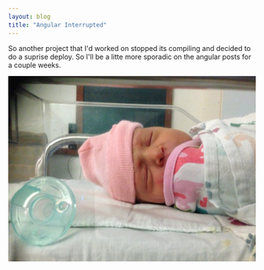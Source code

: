 ```yaml
---
layout: blog
title: "Angular Interrupted" 
---
```


So another project that I'd worked on stopped its compiling and decided to do a suprise deploy. So I'll be a litte more sporadic on the angular posts for a couple weeks.  

![norahanndillon](/images/norahanndillon.jpg)
